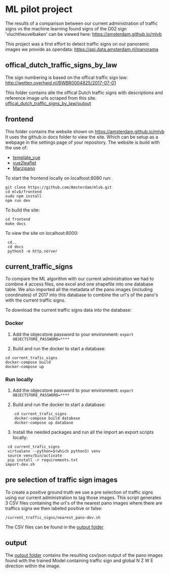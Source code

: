 # ML pilot project

The results of a comparison between our current administration of traffic signs vs the machine learning found signs of the D02 sign 'vluchtheuvelbaken' can be viewed here:
https://amsterdam.github.io/mlvb

This project was a first effort to detect traffic signs on our panoramic images we provide as opendata:
https://api.data.amsterdam.nl/panorama

## offical_dutch_traffic_signs_by_law

The sign numbering is based on the offical traffic sign law:
http://wetten.overheid.nl/BWBR0004825/2017-07-01

This folder contains alle the offical Dutch traffic signs with descriptions and reference image urls scraped from this site.
[offical_dutch_traffic_signs_by_law/output](https://github.com/Amsterdam/mlvb/tree/master/offical_dutch_traffic_signs_by_law/output)

## frontend

This folder contains the website shown on https://amsterdam.github.io/mlvb
It uses the github.io docs folder to view the site. Which can be setup as a webpage in the settings page of your repository.
The website is build with the use of:
* [template_vue](https://github.com/Amsterdam/template_vue)
* [vue2leaflet](https://github.com/KoRiGaN/Vue2Leaflet)
* [Marzipano](https://github.com/google/marzipano)

To start the frontend locally on localhost:8080 run:
```
git clone https://github.com/Amsterdam/mlvb.git
cd mlvb/frontend
sudo npm install
npm run dev
```

To build the site:
```
cd frontend
make docs
```

To view the site on localhost:8000:
```
 cd..
 cd docs
 python3 -m http.server
```

## current_traffic_signs

To compare the ML algorithm with our current administration we had to combine 4 access files, one excel and one shapefile into one database table.
We also imported all the metadata of the pano images (including coordinates) of 2017 into this database to combine the url's of the pano's with the current traffic signs.

To download the current traffic signs data into the database:


### Docker
1. Add the objecstore password to your environment:
```export OBJECTSTORE_PASSWORD=****```

2. Build and run the docker to start a database:
```
cd current_trafic_signs
docker-compose build
docker-compose up
```

### Run locally
1. Add the objecstore password to your environment:
```export OBJECTSTORE_PASSWORD=****```

2. Build and run the docker to start a database:
```
    cd current_trafic_signs
    docker-compose build database
    docker-compose up database
```
3. Install the needed packages and run all the import an export scripts locally:
```
 cd current_trafic_signs
 virtualenv --python=$(which python3) venv
 source venv/bin/activate
 pip install -r requirements.txt
import-dev.sh
```

## pre selection of traffic sign images

To create a positive ground truth we use a pre selection of traffic signs using our current administration to tag those images.
This script generates 3 CSV files containing the url's of the nearest pano images where there are traffics signs we then labeled positive or false:

`/current_traffic_signs/nearest_pano-dev.sh`

The CSV files can be found in the [output folder](https://github.com/Amsterdam/mlvb/tree/master/output/pano-traffic-sign-pre-selection)

## output

The [output folder](https://github.com/Amsterdam/mlvb/tree/master/output/pano-traffic-sign-pre-selection) contains the resulting csv/json output of the pano images found with the trained Model containing traffic sign and global N Z W E direction within the image.





